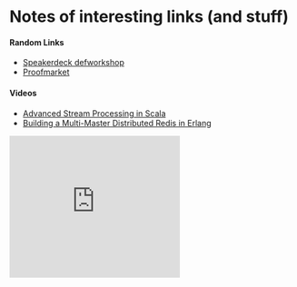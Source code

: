 # Notes of interesting links (and stuff)

#### Random Links

* [Speakerdeck defworkshop](https://speakerdeck.com/defworkshop)
* [Proofmarket](https://proofmarket.org/)

#### Videos

* [Advanced Stream Processing in Scala](https://www.youtube.com/watch?feature=player_embedded&v=8fC2V9HX_m8)
* [Building a Multi-Master Distributed Redis in Erlang](http://t.co/ppUxlDRla4)


<iframe src="http://rcm-de.amazon.de/e/cm?t=analyseexpert-21&o=3&p=12&l=ez&f=ifr&f=ifr" width="300" height="250" scrolling="no" marginwidth="0" marginheight="0" border="0" frameborder="0" style="border:none;"></iframe>

